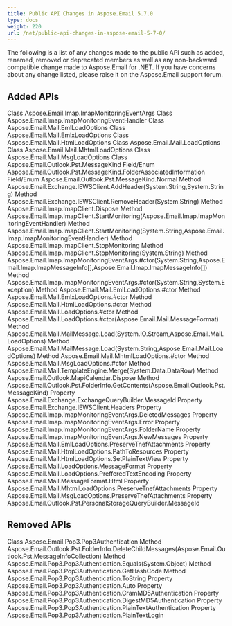```yaml
---
title: Public API Changes in Aspose.Email 5.7.0
type: docs
weight: 220
url: /net/public-api-changes-in-aspose-email-5-7-0/
---
```



The following is a list of any changes made to the public API such as added, renamed, removed or deprecated members as well as any non-backward compatible change made to Aspose.Email for .NET. If you have concerns about any change listed, please raise it on the Aspose.Email support forum.
## **Added APIs**
Class Aspose.Email.Imap.ImapMonitoringEventArgs
Class Aspose.Email.Imap.ImapMonitoringEventHandler
Class Aspose.Email.Mail.EmlLoadOptions
Class Aspose.Email.Mail.EmlxLoadOptions
Class Aspose.Email.Mail.HtmlLoadOptions
Class Aspose.Email.Mail.LoadOptions
Class Aspose.Email.Mail.MhtmlLoadOptions
Class Aspose.Email.Mail.MsgLoadOptions
Class Aspose.Email.Outlook.Pst.MessageKind
Field/Enum Aspose.Email.Outlook.Pst.MessageKind.FolderAssociatedInformation
Field/Enum Aspose.Email.Outlook.Pst.MessageKind.Normal
Method Aspose.Email.Exchange.IEWSClient.AddHeader(System.String,System.String)
Method Aspose.Email.Exchange.IEWSClient.RemoveHeader(System.String)
Method Aspose.Email.Imap.ImapClient.Dispose
Method Aspose.Email.Imap.ImapClient.StartMonitoring(Aspose.Email.Imap.ImapMonitoringEventHandler)
Method Aspose.Email.Imap.ImapClient.StartMonitoring(System.String,Aspose.Email.Imap.ImapMonitoringEventHandler)
Method Aspose.Email.Imap.ImapClient.StopMonitoring
Method Aspose.Email.Imap.ImapClient.StopMonitoring(System.String)
Method Aspose.Email.Imap.ImapMonitoringEventArgs.#ctor(System.String,Aspose.Email.Imap.ImapMessageInfo[],Aspose.Email.Imap.ImapMessageInfo[])
Method Aspose.Email.Imap.ImapMonitoringEventArgs.#ctor(System.String,System.Exception)
Method Aspose.Email.Mail.EmlLoadOptions.#ctor
Method Aspose.Email.Mail.EmlxLoadOptions.#ctor
Method Aspose.Email.Mail.HtmlLoadOptions.#ctor
Method Aspose.Email.Mail.LoadOptions.#ctor
Method Aspose.Email.Mail.LoadOptions.#ctor(Aspose.Email.Mail.MessageFormat)
Method Aspose.Email.Mail.MailMessage.Load(System.IO.Stream,Aspose.Email.Mail.LoadOptions)
Method Aspose.Email.Mail.MailMessage.Load(System.String,Aspose.Email.Mail.LoadOptions)
Method Aspose.Email.Mail.MhtmlLoadOptions.#ctor
Method Aspose.Email.Mail.MsgLoadOptions.#ctor
Method Aspose.Email.Mail.TemplateEngine.Merge(System.Data.DataRow)
Method Aspose.Email.Outlook.MapiCalendar.Dispose
Method Aspose.Email.Outlook.Pst.FolderInfo.GetContents(Aspose.Email.Outlook.Pst.MessageKind)
Property Aspose.Email.Exchange.ExchangeQueryBuilder.MessageId
Property Aspose.Email.Exchange.IEWSClient.Headers
Property Aspose.Email.Imap.ImapMonitoringEventArgs.DeletedMessages
Property Aspose.Email.Imap.ImapMonitoringEventArgs.Error
Property Aspose.Email.Imap.ImapMonitoringEventArgs.FolderName
Property Aspose.Email.Imap.ImapMonitoringEventArgs.NewMessages
Property Aspose.Email.Mail.EmlLoadOptions.PreserveTnefAttachments
Property Aspose.Email.Mail.HtmlLoadOptions.PathToResources
Property Aspose.Email.Mail.HtmlLoadOptions.SetPlainTextView
Property Aspose.Email.Mail.LoadOptions.MessageFormat
Property Aspose.Email.Mail.LoadOptions.PrefferedTextEncoding
Property Aspose.Email.Mail.MessageFormat.Html
Property Aspose.Email.Mail.MhtmlLoadOptions.PreserveTnefAttachments
Property Aspose.Email.Mail.MsgLoadOptions.PreserveTnefAttachments
Property Aspose.Email.Outlook.Pst.PersonalStorageQueryBuilder.MessageId
## **Removed APIs**
Class Aspose.Email.Pop3.Pop3Authentication
Method Aspose.Email.Outlook.Pst.FolderInfo.DeleteChildMessages(Aspose.Email.Outlook.Pst.MessageInfoCollection)
Method Aspose.Email.Pop3.Pop3Authentication.Equals(System.Object)
Method Aspose.Email.Pop3.Pop3Authentication.GetHashCode
Method Aspose.Email.Pop3.Pop3Authentication.ToString
Property Aspose.Email.Pop3.Pop3Authentication.Auto
Property Aspose.Email.Pop3.Pop3Authentication.CramMD5Authentication
Property Aspose.Email.Pop3.Pop3Authentication.DigestMD5Authentication
Property Aspose.Email.Pop3.Pop3Authentication.PlainTextAuthentication
Property Aspose.Email.Pop3.Pop3Authentication.PlainTextLogin
